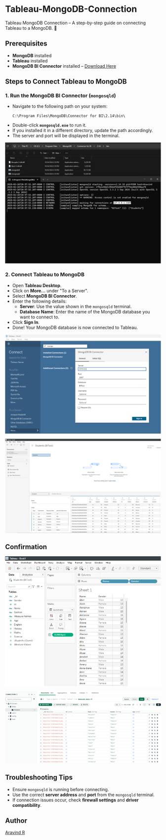 # Tableau-MongoDB-Connection
Tableau MongoDB Connection – A step-by-step guide on connecting Tableau to a MongoDB. 🚀 
 
## Prerequisites  

- **MongoDB** installed  
- **Tableau** installed  
- **MongoDB BI Connector** installed – [Download Here](https://www.mongodb.com/try/download/bi-connector)  

## Steps to Connect Tableau to MongoDB  

### 1. Run the MongoDB BI Connector (`mongosqld`)  

- Navigate to the following path on your system:  
  ```
  C:\Program Files\MongoDB\Connector for BI\2.14\bin\
  ```  
- Double-click **`mongosqld.exe`** to run it.  
- If you installed it in a different directory, update the path accordingly.  
- The server and port will be displayed in the terminal. 


![1](images/1.png)


### 2. Connect Tableau to MongoDB  

- Open **Tableau Desktop**.  
- Click on **More...** under "To a Server".  
- Select **MongoDB BI Connector**.  
- Enter the following details:  
  - **Server**: Use the value shown in the `mongosqld` terminal.  
  - **Database Name**: Enter the name of the MongoDB database you want to connect to.  
- Click **Sign In**.  
- Done! Your MongoDB database is now connected to Tableau.  


![2](images/2.png)


![3](images/3.png)


## Confirmation 

 
![4](images/4.png)  


![5](images/5.png)


## Troubleshooting Tips  

- Ensure `mongosqld` is running before connecting.  
- Use the correct **server address** and **port** from the `mongosqld` terminal.  
- If connection issues occur, check **firewall settings** and **driver compatibility**.  

## Author  

[Aravind R](https://linkedin.com/in/arav-r) 

